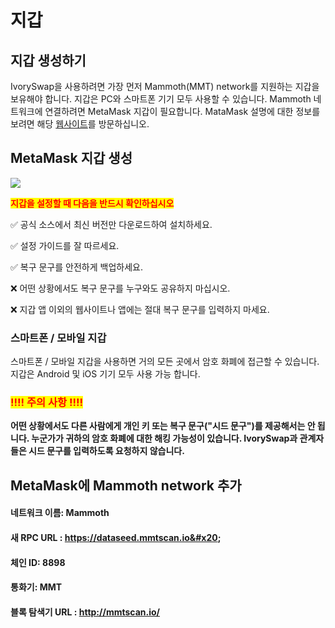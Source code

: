 # 지갑

## 지갑 생성하기&#x20;

IvorySwap을 사용하려면 가장 먼저 Mammoth(MMT) network를 지원하는 지갑을 보유해야 합니다. 지갑은 PC와 스마트폰 기기 모두 사용할 수 있습니다.  Mammoth 네트워크에 연결하려면 MetaMask 지갑이 필요합니다.  MataMask 설명에 대한 정보를 보려면 해당  [웹사이트](https://metamask.io/)를 방문하십니오.



## MetaMask 지갑 생성&#x20;

![](https://lh5.googleusercontent.com/B0TRMID49R7rxGajJhUR1\_Kop9OVNR-5Bn2SHBhlzc7dIq9F6Z15MG7vXGhC3mqQuZrC13gKN1DlguxBdkKEdSyvyiMFMj\_TDuN3ugkJttmAIXGSsiVF-i35Ok5y2oOu32WwSwl4)

<mark style="color:red;">**지갑을 설정할 때 다음을 반드시 확인하십시오**</mark>

✅ 공식 소스에서 최신 버전만 다운로드하여 설치하세요.

✅ 설정 가이드를 잘 따르세요.&#x20;

✅ 복구 문구를 안전하게 백업하세요.&#x20;

❌ 어떤 상황에서도 복구 문구를 누구와도 공유하지 마십시오.&#x20;

❌ 지갑 앱 이외의 웹사이트나 앱에는 절대 복구 문구를 입력하지 마세요.

### **스마트폰 / 모바일 지갑**&#x20;

스마트폰 / 모바일 지갑을 사용하면 거의 모든 곳에서 암호 화폐에 접근할 수 있습니다. 지갑은 Android 및 iOS 기기 모두 사용 가능 합니다.



### <mark style="color:red;">!!!! 주의 사항 !!!!</mark>&#x20;

**어떤 상황에서도 다른 사람에게 개인 키 또는 복구 문구("시드 문구")를 제공해서는 안 됩니다. 누군가가       귀하의 암호 화폐에 대한 해킹 가능성이 있습니다. IvorySwap과 관계자들은 시드 문구를 입력하도록 요청하지 않습니다.**



## MetaMask에 Mammoth network 추가

#### 네트워크 이름: Mammoth&#x20;

#### 새 RPC URL : https://dataseed.mmtscan.io&#x20;

#### 체인 ID: 8898&#x20;

#### 통화기: MMT&#x20;

#### 블록 탐색기 URL : http://mmtscan.io/
